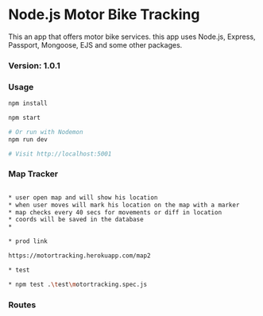 # Node.js Motor Bike Tracking

This an app that offers motor bike services. 
this app uses Node.js, Express, Passport, Mongoose, EJS and some other packages.

### Version: 1.0.1

### Usage

```sh
npm install

npm start

# Or run with Nodemon
npm run dev

# Visit http://localhost:5001


```

### Map Tracker  

```sh

* user open map and will show his location
* when user moves will mark his location on the map with a marker
* map checks every 40 secs for movements or diff in location
* coords will be saved in the database
* 

* prod link

https://motortracking.herokuapp.com/map2

* test

* npm test .\test\motortracking.spec.js

```

### Routes  
```sh


```


